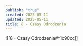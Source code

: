 ```yaml
---
publish: "true"
created: 2025-05-11
updated: 2025-05-11
title: 8 - Czasy Odrodzenia
---
```

![[8 - Czasy Odrodzenia#^1c90cc]]